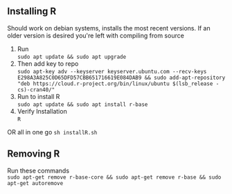 ## Installing R

Should work on debian systems, installs the most recent versions. If an older version is desired you're left with compiling from source

1. Run  
`sudo apt update && sudo apt upgrade`
2. Then  add key to repo  
`sudo apt-key adv --keyserver keyserver.ubuntu.com --recv-keys E298A3A825C0D65DFD57CBB651716619E084DAB9 &&
sudo add-apt-repository "deb https://cloud.r-project.org/bin/linux/ubuntu $(lsb_release -cs)-cran40/"`
3. Run to install R  
`sudo apt update && sudo apt install r-base`
4. Verify Installation  
`R`

OR all in one go `sh installR.sh` 

## Removing R

Run these commands  
`sudo apt-get remove r-base-core &&
sudo apt-get remove r-base &&
sudo apt-get autoremove`
